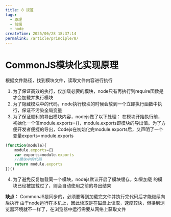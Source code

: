 ```yaml
---
title: 8 规范
tags:
  - 原理
  - 前端
  - node
createTime: 2025/06/28 18:37:14
permalink: /article/principle/8/
---
```

# CommonJS模块化实现原理
根据文件路径，找到模块文件，读取文件内容进行执行
1. 为了保证高效的执行，仅加载必要的模块，node只有再执行到require函数是才会加载并执行模块
2. 为了隐藏模块中的代码，node执行模块的时候会放到一个立即执行函数中执行，保证不污染全局变量
3. 为了保证顺利的导出模块内容，nodejs做了以下处理：
在模块开始执行前，初始化一个值module.exports={}，module.exports即模块的导出值。为了方便开发者便捷的导出，Codejs在初始化完module.exports后，又声明了一个变量exports=module.exports
```js
(function(module){
	module.exports={}
	var exports=module.exports
	//模块中的代码
	return module.exports
})()
```
4. 为了避免反复加载同一个模块，nodejs默认开启了模块缓存，如果加载
的模块已经被加载过了，则会自动使用之前的导出结果

**缺点：**
CommonJS是同步的，必须要等到加载完文件并执行完代码后才能继续向后执行
由于node运行在本机上，因此读取是在磁盘上读取，速度较快，但换到浏览器环境就不一样了，在浏览器中运行需要从网络上获取文件
